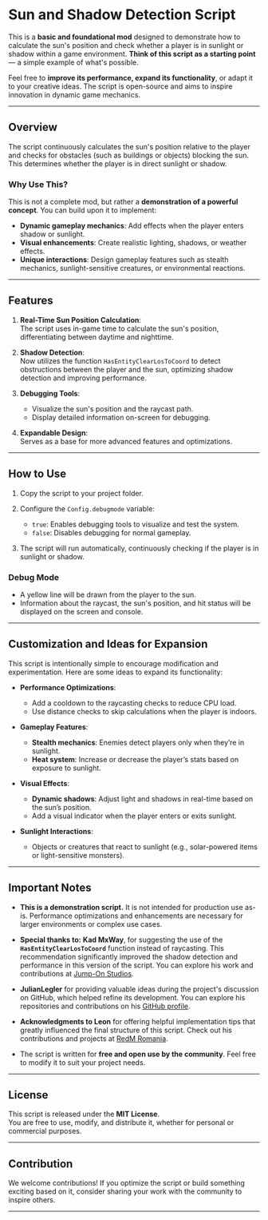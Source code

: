 # **Sun and Shadow Detection Script**

This is a **basic and foundational mod** designed to demonstrate how to calculate the sun's position and check whether a player is in sunlight or shadow within a game environment. **Think of this script as a starting point** — a simple example of what's possible.

Feel free to **improve its performance, expand its functionality**, or adapt it to your creative ideas. The script is open-source and aims to inspire innovation in dynamic game mechanics.

---

## **Overview**

The script continuously calculates the sun's position relative to the player and checks for obstacles (such as buildings or objects) blocking the sun. This determines whether the player is in direct sunlight or shadow.

### **Why Use This?**  
This is not a complete mod, but rather a **demonstration of a powerful concept**. You can build upon it to implement:  
- **Dynamic gameplay mechanics**: Add effects when the player enters shadow or sunlight.  
- **Visual enhancements**: Create realistic lighting, shadows, or weather effects.  
- **Unique interactions**: Design gameplay features such as stealth mechanics, sunlight-sensitive creatures, or environmental reactions.

---

## **Features**

1. **Real-Time Sun Position Calculation**:  
   The script uses in-game time to calculate the sun's position, differentiating between daytime and nighttime.

2. **Shadow Detection**:  
   Now utilizes the function `HasEntityClearLosToCoord` to detect obstructions between the player and the sun, optimizing shadow detection and improving performance.

3. **Debugging Tools**:  
   - Visualize the sun's position and the raycast path.  
   - Display detailed information on-screen for debugging.

4. **Expandable Design**:  
   Serves as a base for more advanced features and optimizations.

---

## **How to Use**

1. Copy the script to your project folder.
2. Configure the `Config.debugmode` variable:  
   - `true`: Enables debugging tools to visualize and test the system.  
   - `false`: Disables debugging for normal gameplay.

3. The script will run automatically, continuously checking if the player is in sunlight or shadow.

### **Debug Mode**  
- A yellow line will be drawn from the player to the sun.  
- Information about the raycast, the sun's position, and hit status will be displayed on the screen and console.

---

## **Customization and Ideas for Expansion**

This script is intentionally simple to encourage modification and experimentation. Here are some ideas to expand its functionality:

- **Performance Optimizations**:  
   - Add a cooldown to the raycasting checks to reduce CPU load.  
   - Use distance checks to skip calculations when the player is indoors.

- **Gameplay Features**:  
   - **Stealth mechanics**: Enemies detect players only when they’re in sunlight.  
   - **Heat system**: Increase or decrease the player’s stats based on exposure to sunlight.

- **Visual Effects**:  
   - **Dynamic shadows**: Adjust light and shadows in real-time based on the sun’s position.  
   - Add a visual indicator when the player enters or exits sunlight.

- **Sunlight Interactions**:  
   - Objects or creatures that react to sunlight (e.g., solar-powered items or light-sensitive monsters).

---


## **Important Notes**

- **This is a demonstration script.** It is not intended for production use as-is. Performance optimizations and enhancements are necessary for larger environments or complex use cases.

- **Special thanks to:**
**Kad MxWay**, for suggesting the use of the **`HasEntityClearLosToCoord`** function instead of raycasting. This recommendation significantly improved the shadow detection and performance in this version of the script. You can explore his work and contributions at [Jump-On Studios](https://github.com/Jump-On-Studios).

- **JulianLegler** for providing valuable ideas during the project's discussion on GitHub, which helped refine its development. You can explore his repositories and contributions on his [GitHub profile](https://github.com/JulianLegler?tab=repositories).

- **Acknowledgments to Leon** for offering helpful implementation tips that greatly influenced the final structure of this script. Check out his contributions and projects at [RedM Romania](https://redmromania.com/index.html).

- The script is written for **free and open use by the community**. Feel free to modify it to suit your project needs.

---

## **License**

This script is released under the **MIT License**.  
You are free to use, modify, and distribute it, whether for personal or commercial purposes.

---

## **Contribution**

We welcome contributions! If you optimize the script or build something exciting based on it, consider sharing your work with the community to inspire others.

---
